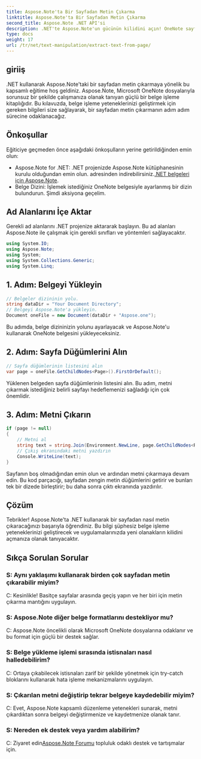 ```yaml
---
title: Aspose.Note'ta Bir Sayfadan Metin Çıkarma
linktitle: Aspose.Note'ta Bir Sayfadan Metin Çıkarma
second_title: Aspose.Note .NET API'si
description: .NET'te Aspose.Note'un gücünün kilidini açın! OneNote sayfalarından adım adım metin çıkarmayı öğrenin. Bugün belge işleme becerilerinizi geliştirin.
type: docs
weight: 17
url: /tr/net/text-manipulation/extract-text-from-page/
---
```

## giriiş
.NET kullanarak Aspose.Note'taki bir sayfadan metin çıkarmaya yönelik bu kapsamlı eğitime hoş geldiniz. Aspose.Note, Microsoft OneNote dosyalarıyla sorunsuz bir şekilde çalışmanıza olanak tanıyan güçlü bir belge işleme kitaplığıdır. Bu kılavuzda, belge işleme yeteneklerinizi geliştirmek için gereken bilgileri size sağlayarak, bir sayfadan metin çıkarmanın adım adım sürecine odaklanacağız.
## Önkoşullar
Eğiticiye geçmeden önce aşağıdaki önkoşulların yerine getirildiğinden emin olun:
-  Aspose.Note for .NET: .NET projenizde Aspose.Note kütüphanesinin kurulu olduğundan emin olun. adresinden indirebilirsiniz.[.NET belgeleri için Aspose.Note](https://reference.aspose.com/note/net/).
- Belge Dizini: İşlemek istediğiniz OneNote belgesiyle ayarlanmış bir dizin bulundurun.
Şimdi aksiyona geçelim.
## Ad Alanlarını İçe Aktar
Gerekli ad alanlarını .NET projenize aktararak başlayın. Bu ad alanları Aspose.Note ile çalışmak için gerekli sınıfları ve yöntemleri sağlayacaktır.
```csharp
using System.IO;
using Aspose.Note;
using System;
using System.Collections.Generic;
using System.Linq;
```
## 1. Adım: Belgeyi Yükleyin
```csharp
// Belgeler dizininin yolu.
string dataDir = "Your Document Directory";
// Belgeyi Aspose.Note'a yükleyin.
Document oneFile = new Document(dataDir + "Aspose.one");
```
Bu adımda, belge dizininizin yolunu ayarlayacak ve Aspose.Note'u kullanarak OneNote belgesini yükleyeceksiniz.
## 2. Adım: Sayfa Düğümlerini Alın
```csharp
// Sayfa düğümlerinin listesini alın
var page = oneFile.GetChildNodes<Page>().FirstOrDefault();
```
Yüklenen belgeden sayfa düğümlerinin listesini alın. Bu adım, metni çıkarmak istediğiniz belirli sayfayı hedeflemenizi sağladığı için çok önemlidir.
## 3. Adım: Metni Çıkarın
```csharp
if (page != null)
{
    // Metni al
    string text = string.Join(Environment.NewLine, page.GetChildNodes<RichText>().Select(e => e.Text)) + Environment.NewLine;
    // Çıkış ekranındaki metni yazdırın
    Console.WriteLine(text);
}
```
Sayfanın boş olmadığından emin olun ve ardından metni çıkarmaya devam edin. Bu kod parçacığı, sayfadan zengin metin düğümlerini getirir ve bunları tek bir dizede birleştirir; bu daha sonra çıktı ekranında yazdırılır.
## Çözüm
Tebrikler! Aspose.Note'ta .NET kullanarak bir sayfadan nasıl metin çıkaracağınızı başarıyla öğrendiniz. Bu bilgi şüphesiz belge işleme yeteneklerinizi geliştirecek ve uygulamalarınızda yeni olanakların kilidini açmanıza olanak tanıyacaktır.
## Sıkça Sorulan Sorular
### S: Aynı yaklaşımı kullanarak birden çok sayfadan metin çıkarabilir miyim?
C: Kesinlikle! Basitçe sayfalar arasında geçiş yapın ve her biri için metin çıkarma mantığını uygulayın.
### S: Aspose.Note diğer belge formatlarını destekliyor mu?
C: Aspose.Note öncelikli olarak Microsoft OneNote dosyalarına odaklanır ve bu format için güçlü bir destek sağlar.
### S: Belge yükleme işlemi sırasında istisnaları nasıl halledebilirim?
C: Ortaya çıkabilecek istisnaları zarif bir şekilde yönetmek için try-catch bloklarını kullanarak hata işleme mekanizmalarını uygulayın.
### S: Çıkarılan metni değiştirip tekrar belgeye kaydedebilir miyim?
C: Evet, Aspose.Note kapsamlı düzenleme yetenekleri sunarak, metni çıkardıktan sonra belgeyi değiştirmenize ve kaydetmenize olanak tanır.
### S: Nereden ek destek veya yardım alabilirim?
 C: Ziyaret edin[Aspose.Note Forumu](https://forum.aspose.com/c/note/28) topluluk odaklı destek ve tartışmalar için.